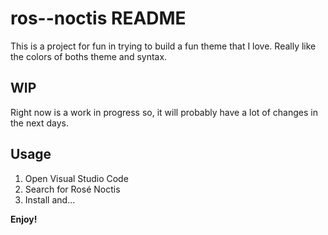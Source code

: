 # ros--noctis README

This is a project for fun in trying to build a fun theme that I love. Really like the colors of boths theme and syntax.

## WIP

Right now is a work in progress so, it will probably have a lot of changes in the next days.

## Usage

1. Open Visual Studio Code
2. Search for Rosé Noctis
3. Install and...

**Enjoy!**
